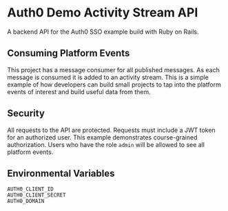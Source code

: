 # Auth0 Demo Activity Stream API

A backend API for the Auth0 SSO example build with Ruby on Rails.

## Consuming Platform Events

This project has a message consumer for all published messages. As each message
is consumed it is added to an activity stream. This is a simple example of how
developers can build small projects to tap into the platform events of interest
and build useful data from them.

## Security
All requests to the API are protected. Requests must include a JWT token for an
authorized user. This example demonstrates course-grained authorization. Users
who have the role `admin` will be allowed to see all platform events.

## Environmental Variables

```
AUTH0_CLIENT_ID
AUTH0_CLIENT_SECRET
AUTH0_DOMAIN
```
